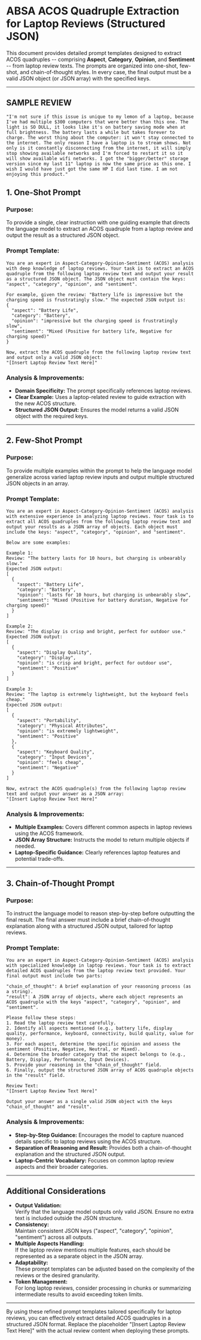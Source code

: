 # ABSA ACOS Quadruple Extraction for Laptop Reviews (Structured JSON)

This document provides detailed prompt templates designed to extract ACOS quadruples -- comprising **Aspect**, **Category**, **Opinion**, and **Sentiment** -- from laptop review texts. The prompts are organized into one-shot, few-shot, and chain-of-thought styles. In every case, the final output must be a valid JSON object (or JSON array) with the specified keys.

---
## SAMPLE REVIEW
```
"I'm not sure if this issue is unique to my lemon of a laptop, because I've had multiple $300 computers that were better than this one. The light is SO DULL, it looks like it's on battery saving mode when at full brightness. The battery lasts a while but takes forever to charge. The worst thing about the computer: it won't stay connected to the internet. The only reason I have a laptop is to stream shows. Not only is it constantly disconnecting from the internet, it will simply stop showing available networks and I'm forced to restart it so it will show available wifi networks. I got the "bigger/better" storage version since my last 11" laptop is now the same price as this one. I wish I would have just got the same HP I did last time. I am not enjoying this product."
```

## 1. One-Shot Prompt

### Purpose:
To provide a single, clear instruction with one guiding example that directs the language model to extract an ACOS quadruple from a laptop review and output the result as a structured JSON object.

### Prompt Template:
```
You are an expert in Aspect-Category-Opinion-Sentiment (ACOS) analysis with deep knowledge of laptop reviews. Your task is to extract an ACOS quadruple from the following laptop review text and output your result as a structured JSON object. The JSON object must contain the keys: "aspect", "category", "opinion", and "sentiment".

For example, given the review: "Battery life is impressive but the charging speed is frustratingly slow." The expected JSON output is:
{
  "aspect": "Battery Life",
  "category": "Battery",
  "opinion": "impressive but the charging speed is frustratingly slow",
  "sentiment": "Mixed (Positive for battery life, Negative for charging speed)"
}

Now, extract the ACOS quadruple from the following laptop review text and output only a valid JSON object:
"[Insert Laptop Review Text Here]"
```

### Analysis & Improvements:
- **Domain Specificity:** The prompt specifically references laptop reviews.
- **Clear Example:** Uses a laptop-related review to guide extraction with the new ACOS structure.
- **Structured JSON Output:** Ensures the model returns a valid JSON object with the required keys.

---

## 2. Few-Shot Prompt

### Purpose:
To provide multiple examples within the prompt to help the language model generalize across varied laptop review inputs and output multiple structured JSON objects in an array.

### Prompt Template:
```
You are an expert in Aspect-Category-Opinion-Sentiment (ACOS) analysis with extensive experience in analyzing laptop reviews. Your task is to extract all ACOS quadruples from the following laptop review text and output your results as a JSON array of objects. Each object must include the keys: "aspect", "category", "opinion", and "sentiment".

Below are some examples:

Example 1: 
Review: "The battery lasts for 10 hours, but charging is unbearably slow."
Expected JSON output:
[
  {
    "aspect": "Battery Life",
    "category": "Battery",
    "opinion": "lasts for 10 hours, but charging is unbearably slow",
    "sentiment": "Mixed (Positive for battery duration, Negative for charging speed)"
  }
]

Example 2: 
Review: "The display is crisp and bright, perfect for outdoor use."
Expected JSON output:
[
  {
    "aspect": "Display Quality",
    "category": "Display",
    "opinion": "is crisp and bright, perfect for outdoor use",
    "sentiment": "Positive"
  }
]

Example 3: 
Review: "The laptop is extremely lightweight, but the keyboard feels cheap."
Expected JSON output:
[
  {
    "aspect": "Portability",
    "category": "Physical Attributes",
    "opinion": "is extremely lightweight",
    "sentiment": "Positive"
  },
  {
    "aspect": "Keyboard Quality",
    "category": "Input Devices",
    "opinion": "feels cheap",
    "sentiment": "Negative"
  }
]

Now, extract the ACOS quadruple(s) from the following laptop review text and output your answer as a JSON array:
"[Insert Laptop Review Text Here]"
```

### Analysis & Improvements:
- **Multiple Examples:** Covers different common aspects in laptop reviews using the ACOS framework.
- **JSON Array Structure:** Instructs the model to return multiple objects if needed.
- **Laptop-Specific Guidance:** Clearly references laptop features and potential trade-offs.

---

## 3. Chain-of-Thought Prompt

### Purpose:
To instruct the language model to reason step-by-step before outputting the final result. The final answer must include a brief chain-of-thought explanation along with a structured JSON output, tailored for laptop reviews.

### Prompt Template:
```
You are an expert in Aspect-Category-Opinion-Sentiment (ACOS) analysis with specialized knowledge in laptop reviews. Your task is to extract detailed ACOS quadruples from the laptop review text provided. Your final output must include two parts:

"chain_of_thought": A brief explanation of your reasoning process (as a string).
"result": A JSON array of objects, where each object represents an ACOS quadruple with the keys "aspect", "category", "opinion", and "sentiment".

Please follow these steps:
1. Read the laptop review text carefully.
2. Identify all aspects mentioned (e.g., battery life, display quality, performance, keyboard, connectivity, build quality, value for money).
3. For each aspect, determine the specific opinion and assess the sentiment (Positive, Negative, Neutral, or Mixed).
4. Determine the broader category that the aspect belongs to (e.g., Battery, Display, Performance, Input Devices).
5. Provide your reasoning in the "chain_of_thought" field.
6. Finally, output the structured JSON array of ACOS quadruple objects in the "result" field.

Review Text:
"[Insert Laptop Review Text Here]"

Output your answer as a single valid JSON object with the keys "chain_of_thought" and "result".
```

### Analysis & Improvements:
- **Step-by-Step Guidance:** Encourages the model to capture nuanced details specific to laptop reviews using the ACOS structure.
- **Separation of Reasoning and Result:** Provides both a chain-of-thought explanation and the structured JSON output.
- **Laptop-Centric Vocabulary:** Focuses on common laptop review aspects and their broader categories.

---

## Additional Considerations

- **Output Validation:**  
  Verify that the language model outputs only valid JSON. Ensure no extra text is included outside the JSON structure.
- **Consistency:**  
  Maintain consistent JSON keys ("aspect", "category", "opinion", "sentiment") across all outputs.
- **Multiple Aspects Handling:**  
  If the laptop review mentions multiple features, each should be represented as a separate object in the JSON array.
- **Adaptability:**  
  These prompt templates can be adjusted based on the complexity of the reviews or the desired granularity.
- **Token Management:**  
  For long laptop reviews, consider processing in chunks or summarizing intermediate results to avoid exceeding token limits.

---

By using these refined prompt templates tailored specifically for laptop reviews, you can effectively extract detailed ACOS quadruples in a structured JSON format. Replace the placeholder "[Insert Laptop Review Text Here]" with the actual review content when deploying these prompts.